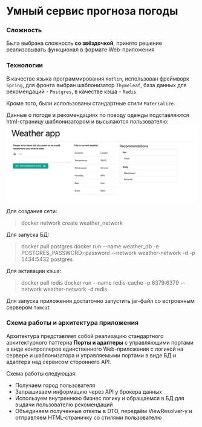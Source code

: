 # Умный сервис прогноза погоды
### Сложность
Была выбрана сложность **со звёздочкой**, принято решение реализовывать функционал в формате Web-приложения 

### Технологии
В качестве языка программирования `Kotlin`, 
использован фреймворк `Spring`, 
для фронта выбран шаблонизатор `Thymeleaf`,
база данных для рекомендаций - `Postgres`,
в качестве кэша - `Redis`.

Кроме того, были использованы стандартные стили `Materialize`.

Данные о погоде и рекомендациях по поводу одежды подставляются html-страницу шаблонизатором и высылаются пользователю:
![Screenshot](/src/main/resources/images/Screenshot_for_md.jpg)

Для создания сети:
> docker network create weather_network

Для запуска БД:
> docker pull postgres
> docker run --name weather_db -e POSTGRES_PASSWORD=password --network weather-network -d -p 5434:5432 postgres

Для активации кэша:
> docker pull redis
> docker run --name redis-cache -p 6379:6379 --network weather-network -d redis

Для запуска приложения достаточно запустить jar-файл со встроенным сервером `Tomcat`

### Схема работы и архитектура приложения
Архитектура представляет собой реализацию стандартного архитектурного паттерна
**Порты и адаптеры** с управляющими портами в виде контроллеров единственного Web-приложения
с логикой на сервере и шаблонизатора и управляемыми портами в виде БД и адаптера над
сервисом стороннего API.

Схема работы следующая:
- Получаем город пользователя
- Запрашиваем информацию через API у брокера данных
- Используем внутреннюю бизнес логику и обращаемся в БД для выдачи пользователю рекомендаций
- Объединяем полученные ответы в DTO, передаём ViewResolver-у и отправляем HTML-страничку со стилями 
пользователю

